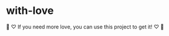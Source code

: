 # with-love
:sparkling_heart: ♡ If you need more love, you can use this project to get it! ♡ :sparkling_heart: